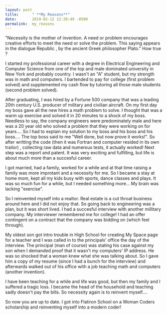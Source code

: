 ```yaml
---
layout: post
title:      " **My Reasons**"
date:       2019-02-12 12:20:49 -0500
permalink:  my_reasons
---
```


"Necessity is the mother of invention. A need or problem encourages creative efforts to meet the need or solve the problem. This saying appears in the dialogue Republic , by the ancient Greek philosopher Plato."
How true ? 

 I started my professional career with a degree in Electrical Engineering and Computer Science from one of the top and male dominated university in New York and probably country. I wasn't an "A" student, but my strength was in math and computers. I bartended to pay for college (first problem solved) and supplemented my cash flow by tutoring all those male students (second problem solved).

 After graduating, I was hired by a Fortune 500 company that was a leading 20th century U.S. producer of military and civilian aircraft. On my first day my boss gave all the new hires a math problem to solve. I thought that was a warm up exercise and solved it in 20 minutes to a shock of my boss. Needless to say, the company engineers were predominately male and here was a 20 year old who solved a problem that they were working on for years.... So I had to explain my solution to my boss and his boss and his boss.... The top boss said to me "Well done, but now prove it works!".  So after writting the code (then it was Fortran and computer resided in its own trailor) , collecting raw data  and numerous tests, it actually worked! Next step was a report and patent. It was very exciting and fulfilling, but life is about much more than a succesful career.
 
 I got married, had a family, worked for a while and at that time raising a family was more improtant and a necessity for me. So I became a stay at home mom, kept all my kids busy with sports, dance classes and plays. It was so much fun for a while, but I needed something more... My brain was lacking "exercise". 
 
 So I reinvented myself into a realtor. Real estate is a cut throat business around here and I did not enjoy that. So going back to engineering was a plan, but it was short lived. I had a succesful interview with another millitary company. My interviewer remembered me for college! I had an offer  contingent on a contract that the company was bidding on (which feel through).
 
 My oldest son got intro trouble in High School for creating My Space page for a teacher and I was called in to the principals' office the day of the interview. The principal (man of course) was stating his case against my son when I demanded proof that it wasn't my  computers' IP address. He was so shocked that a woman knew what she was talking about. So I gave him a copy of my resume (since I had a bunch for the interview) and afterwards walked out of his office with a job teaching math and computers (another invention).
 
 I have been teaching for a while and life was good, but then my family and I suffered a tragic loss. I became the head of the household and teaching sadly doesn't pay the bills. So necessity again is to reinvent myself....
 
 So now you are up to date. I got into Flatiron School on a Woman Coders scholarship and reinventing myself into a modern coder!




